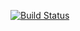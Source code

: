 [![Build Status](https://travis-ci.org/batbien/react-docker.svg?branch=master)](https://travis-ci.org/batbien/react-docker)

